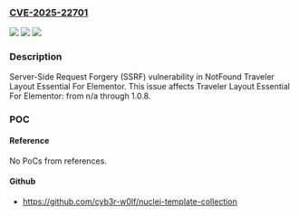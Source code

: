 ### [CVE-2025-22701](https://cve.mitre.org/cgi-bin/cvename.cgi?name=CVE-2025-22701)
![](https://img.shields.io/static/v1?label=Product&message=Traveler%20Layout%20Essential%20For%20Elementor&color=blue)
![](https://img.shields.io/static/v1?label=Version&message=n%2Fa%3C%3D%201.0.8%20&color=brighgreen)
![](https://img.shields.io/static/v1?label=Vulnerability&message=CWE-918%20Server-Side%20Request%20Forgery%20(SSRF)&color=brighgreen)

### Description

Server-Side Request Forgery (SSRF) vulnerability in NotFound Traveler Layout Essential For Elementor. This issue affects Traveler Layout Essential For Elementor: from n/a through 1.0.8.

### POC

#### Reference
No PoCs from references.

#### Github
- https://github.com/cyb3r-w0lf/nuclei-template-collection

